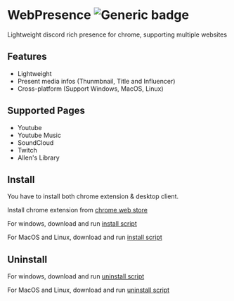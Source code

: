 # WebPresence ![Generic badge](https://img.shields.io/badge/version-0.1.0-green.svg)

Lightweight discord rich presence for chrome, supporting multiple websites

## Features

- Lightweight
- Present media infos (Thunmbnail, Title and Influencer)
- Cross-platform (Support Windows, MacOS, Linux)

## Supported Pages

- Youtube
- Youtube Music
- SoundCloud
- Twitch
- Allen's Library

## Install

You have to install both chrome extension & desktop client.

Install chrome extension from [chrome web store](https://chrome.google.com/webstore/detail/webpresense/ebgfklknblpignmbjefmohcbebnnnidi)

For windows, download and run [install script](https://raw.githubusercontent.com/ACK72/WebPresence/main/WebPresence-inst/install.ps1)

For MacOS and Linux, download and run [install script](https://raw.githubusercontent.com/ACK72/WebPresence/main/WebPresence-inst/install.sh)

## Uninstall

For windows, download and run [uninstall script](https://raw.githubusercontent.com/ACK72/WebPresence/main/WebPresence-inst/uninstall.ps1)

For MacOS and Linux, download and run [uninstall script](https://raw.githubusercontent.com/ACK72/WebPresence/main/WebPresence-inst/uninstall.sh)
